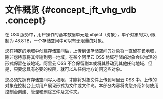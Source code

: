 # 文件概览 {#concept_jft_vhg_vdb .concept}

在 OSS 服务中，用户操作的基本数据单元是 object（对象），单个对象的大小限制为 48.8TB，一个存储空间中可以有无限量的对象。

您在特定的地域中创建存储空间后，上传到该存储空间的对象将一直留在该地域，除非您特意将其传输到另一地域。在某个阿里云 OSS 地域存储的对象会以物理的形式保留在该地域。阿里云 OSS 不会保留副本或将其移动到其他任何地域。但是，只要您具有必要的权限，就可以从任何地方访问这些对象。

您必须先拥有存储空间写入权限，才能将对象文件上传到阿里云 OSS 中。上传的对象在控制台上对用户展现形式为文件或文件夹。本部分内容将向您介绍如何使用控制台创建、管理和删除文件及文件夹。

